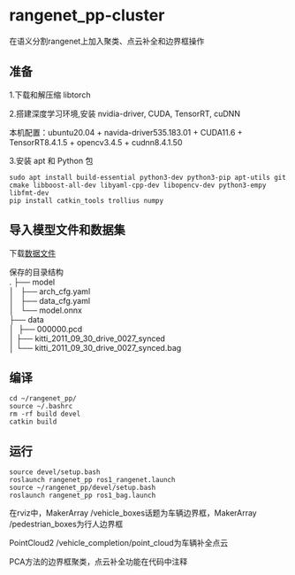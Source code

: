 # rangenet_pp-cluster 
在语义分割rangenet上加入聚类、点云补全和边界框操作

**准备**  
--
1.下载和解压缩 libtorch

2.搭建深度学习环境,安装 nvidia-driver, CUDA, TensorRT, cuDNN

本机配置：ubuntu20.04 + navida-driver535.183.01 + CUDA11.6 + TensorRT8.4.1.5 + opencv3.4.5 + cudnn8.4.1.50  

3.安装 apt 和 Python 包  
```
sudo apt install build-essential python3-dev python3-pip apt-utils git cmake libboost-all-dev libyaml-cpp-dev libopencv-dev python3-empy libfmt-dev
pip install catkin_tools trollius numpy  
```
**导入模型文件和数据集**  
--
下载[数据文件](https://pan.baidu.com/s/1lqvA5Lvo6oZ_mvrArHxaVg?pwd=1234)   

保存的目录结构  
.
├── model  
│   ├── arch_cfg.yaml  
│   ├── data_cfg.yaml  
│   └── model.onnx  
├── data  
│   ├── 000000.pcd  
│   ├── kitti_2011_09_30_drive_0027_synced  
│   └── kitti_2011_09_30_drive_0027_synced.bag  
    
**编译**  
--
```
cd ~/rangenet_pp/  
source ~/.bashrc 
rm -rf build devel 
catkin build
```  
**运行**
--
```  
source devel/setup.bash  
roslaunch rangenet_pp ros1_rangenet.launch 
source ~/rangenet_pp/devel/setup.bash  
roslaunch rangenet_pp ros1_bag.launch  
```
在rviz中，MakerArray /vehicle_boxes话题为车辆边界框，MakerArray /pedestrian_boxes为行人边界框  

PointCloud2 /vehicle_completion/point_cloud为车辆补全点云  

PCA方法的边界框聚类，点云补全功能在代码中注释
